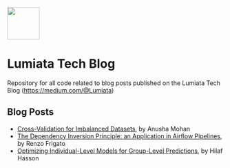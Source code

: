 <a href="https://www.lumiata.com/">
  <img src="https://www.lumiata.com/uploads/1/2/0/3/120334362/lum-logo-element-blue-med-cropped_2_orig.png" width="75" height="75"/> 
</a>

# Lumiata Tech Blog
Repository for all code related to blog posts published on the Lumiata Tech Blog (https://medium.com/@Lumiata)

## Blog Posts
- <a href="https://medium.com/lumiata/cross-validation-for-imbalanced-datasets-9d203ba47e8"> Cross-Validation for Imbalanced Datasets</a>, by Anusha Mohan
- <a href="https://medium.com/lumiata/the-dependency-inversion-principle-an-application-in-airflow-pipelines-8f8ffbd2d274"> The Dependency Inversion Principle: an Application in Airflow Pipelines</a>, by Renzo Frigato
- <a href="https://medium.com/lumiata/optimizing-individual-level-models-for-group-level-predictions-655243e88344"> Optimizing Individual-Level Models for Group-Level Predictions</a>, by Hilaf Hasson

